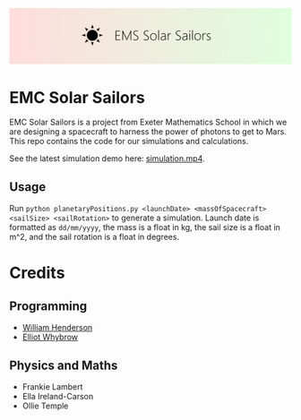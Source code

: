![Banner](images/banner.png)

# EMC Solar Sailors
EMC Solar Sailors is a project from Exeter Mathematics School in which we are designing a spacecraft to harness the power of photons to get to Mars. This repo contains the code for our simulations and calculations.

See the latest simulation demo here: [simulation.mp4](https://github.com/w-henderson/EMC-Solar-Sailors/blob/master/simulation.mp4).

## Usage
Run `python planetaryPositions.py <launchDate> <massOfSpacecraft> <sailSize> <sailRotation>` to generate a simulation. Launch date is formatted as `dd/mm/yyyy`, the mass is a float in kg, the sail size is a float  in m^2, and the sail rotation is a float in degrees.

# Credits

## Programming
- [William Henderson](https://github.com/w-henderson)
- [Elliot Whybrow](https://github.com/flauntingspade4)

## Physics and Maths
- Frankie Lambert
- Ella Ireland-Carson
- Ollie Temple